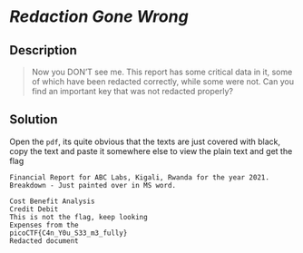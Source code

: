 # **_Redaction Gone Wrong_**
## Description
> Now you DON’T see me.
This report has some critical data in it, some of which have been redacted correctly, while some were not. Can you find an important key that was not redacted properly?

## Solution
Open the `pdf`, its quite obvious that the texts are just covered with black, copy the text and paste it somewhere else to view the plain text and get the flag

```
Financial Report for ABC Labs, Kigali, Rwanda for the year 2021. 
Breakdown - Just painted over in MS word. 
 
Cost Benefit Analysis
Credit Debit
This is not the flag, keep looking
Expenses from the 
picoCTF{C4n_Y0u_S33_m3_fully}
Redacted document
```